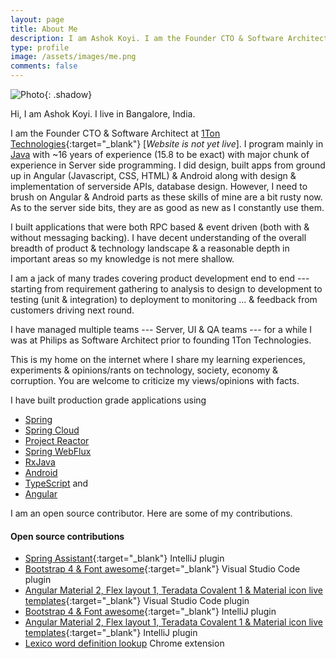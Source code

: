 ```yaml
---
layout: page
title: About Me
description: I am Ashok Koyi. I am the Founder CTO & Software Architect at 1Ton Technologies
type: profile
image: /assets/images/me.png
comments: false
---
```


![Photo]({{site.baseurl}}/assets/images/me.png){: .shadow}

Hi, I am Ashok Koyi. I live in Bangalore, India.

I am the Founder CTO & Software Architect at [1Ton Technologies](https://1ton.in){:target="\_blank"} [*Website is not yet live*]. I program mainly in [Java](https://en.wikipedia.org/wiki/Java_(software_platform)) with ~16 years of experience (15.8 to be exact) with major chunk of experience in Server side programming. I did design, built apps from ground up in Angular (Javascript, CSS, HTML) & Android along with design & implementation of serverside APIs, database design. However, I need to brush on Angular & Android parts as these skills of mine are a bit rusty now. As to the server side bits, they are as good as new as I constantly use them.

I built applications that were both RPC based & event driven (both with & without messaging backing). I have decent understanding of the overall breadth of product & technology landscape & a reasonable depth in important areas so my knowledge is not mere shallow.

I am a jack of many trades covering product development end to end --- starting from requirement gathering to analysis to design to development to testing (unit & integration) to deployment to monitoring ... & feedback from customers driving next round.

I have managed multiple teams --- Server, UI & QA teams --- for a while I was at Philips as Software Architect prior to founding 1Ton Technologies.

This is my home on the internet where I share my learning experiences, experiments & opinions/rants on technology, society, economy & corruption. You are welcome to criticize my views/opinions with facts.

I have built production grade applications using

- [Spring](https://spring.io)
- [Spring Cloud](https://projects.spring.io/spring-cloud/)
- [Project Reactor](https://projectreactor.io)
- [Spring WebFlux](https://docs.spring.io/spring-framework/docs/current/reference/html/web-reactive.html)
- [RxJava](https://github.com/ReactiveX/RxJava)
- [Android](https://www.android.com)
- [TypeScript](https://www.typescriptlang.org) and
- [Angular](https://angular.io)

I am an open source contributor. Here are some of my contributions.

#### Open source contributions

- [Spring Assistant](https://plugins.jetbrains.com/plugin/10229-spring-assistant){:target="\_blank"} IntelliJ plugin
- [Bootstrap 4 & Font awesome](https://marketplace.visualstudio.com/items?itemName=thekalinga.bootstrap4-vscode){:target="\_blank"} Visual Studio Code plugin
- [Angular Material 2, Flex layout 1, Teradata Covalent 1 & Material icon live templates](https://marketplace.visualstudio.com/items?itemName=1tontech.angular-material){:target="\_blank"} Visual Studio Code plugin
- [Bootstrap 4 & Font awesome](https://plugins.jetbrains.com/plugin/9341-bootstrap-4--font-awesome){:target="\_blank"} IntelliJ plugin
- [Angular Material 2, Flex layout 1, Teradata Covalent 1 & Material icon live templates](https://plugins.jetbrains.com/plugin/9490-angular-material-2-flex-layout-1-teradata-covalent-1--material-icon-live-templates){:target="\_blank"} IntelliJ plugin
- [Lexico word definition lookup](https://chrome.google.com/webstore/detail/lexico-word-definition-lo/afhfgocoemlagldkalfgobmbkhljkemo) Chrome extension
